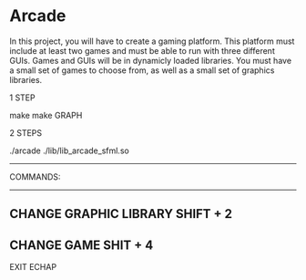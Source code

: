 # Arcade
In this project, you will have to create a gaming platform. This platform must include at least two games and must be able to run with three different GUIs. Games and GUIs will be in dynamicly loaded libraries. You must have a small set of games to choose from, as well as a small set of graphics libraries.

1 STEP

make
make GRAPH

2 STEPS

./arcade ./lib/lib_arcade_sfml.so

------------------------------------------

COMMANDS:


-----
CHANGE GRAPHIC LIBRARY
SHIFT + 2
-----
CHANGE GAME
SHIT + 4
-----
EXIT
ECHAP

